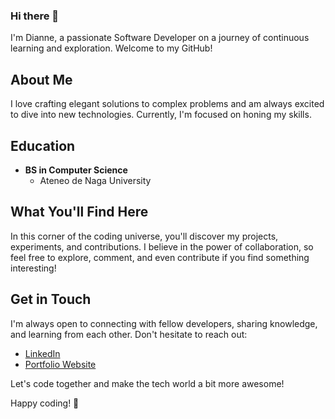 ### Hi there 👋

<!--
**fabianodianne/fabianodianne** is a ✨ _special_ ✨ repository because its `README.md` (this file) appears on your GitHub profile.

Here are some ideas to get you started:

- 🔭 I’m currently working on ...
- 🌱 I’m currently learning ...
- 👯 I’m looking to collaborate on ...
- 🤔 I’m looking for help with ...
- 💬 Ask me about ...
- 📫 How to reach me: ...
- 😄 Pronouns: ...
- ⚡ Fun fact: ...
-->

I'm Dianne, a passionate Software Developer on a journey of continuous learning and exploration. Welcome to my GitHub!

## About Me

I love crafting elegant solutions to complex problems and am always excited to dive into new technologies. Currently, I'm focused on honing my skills.

## Education

- **BS in Computer Science**
  - Ateneo de Naga University

## What You'll Find Here

In this corner of the coding universe, you'll discover my projects, experiments, and contributions. I believe in the power of collaboration, so feel free to explore, comment, and even contribute if you find something interesting!

## Get in Touch

I'm always open to connecting with fellow developers, sharing knowledge, and learning from each other. Don't hesitate to reach out:

- [LinkedIn](https://www.linkedin.com/in/dianne-fabiano) 
- [Portfolio Website](https://dianne-fabiano.netlify.app/)

Let's code together and make the tech world a bit more awesome!

Happy coding! 🚀
